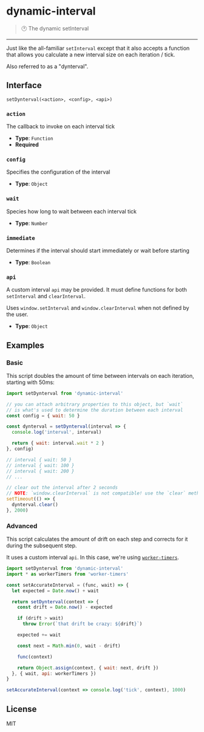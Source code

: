 # dynamic-interval

> :clock1: The dynamic setInterval

---

Just like the all-familiar `setInterval` except that it also accepts a function that allows you calculate a new interval size on each iteration / tick.

Also referred to as a "dynterval".

## Interface

```setDynterval(<action>, <config>, <api>)```

### `action`

The callback to invoke on each interval tick

- **Type**: `Function`
- **Required**

### `config`

Specifies the configuration of the interval

- **Type**: `Object`

### `wait`

Species how long to wait between each interval tick

- **Type**: `Number`

### `immediate`

Determines if the interval should start immediately or wait before starting

- **Type**: `Boolean`

### `api`

A custom interval `api` may be provided. It must define functions for both `setInterval` and `clearInterval`.

Uses `window.setInterval` and `window.clearInterval` when not defined by the user.

- **Type**: `Object`

## Examples

### Basic

This script doubles the amount of time between intervals on each iteration, starting with 50ms:

```js
import setDynterval from 'dynamic-interval'

// you can attach arbitrary properties to this object, but `wait`
// is what's used to determine the duration between each interval
const config = { wait: 50 }

const dynterval = setDynterval(interval => {
  console.log('interval', interval)

  return { wait: interval.wait * 2 }
}, config)

// interval { wait: 50 }
// interval { wait: 100 }
// interval { wait: 200 }
// ...

// clear out the interval after 2 seconds
// NOTE: `window.clearInterval` is not compatible! use the `clear` method instead
setTimeout(() => {
  dynterval.clear()
}, 2000)
```

### Advanced

This script calculates the amount of drift on each step and corrects for it during the subsequent step.

It uses a custom interval `api`. In this case, we're using [`worker-timers`](https://www.npmjs.com/package/worker-timers).

```js
import setDynterval from 'dynamic-interval'
import * as workerTimers from 'worker-timers'

const setAccurateInterval = (func, wait) => {
  let expected = Date.now() + wait

  return setDynterval(context => {
    const drift = Date.now() - expected

    if (drift > wait)
      throw Error(`that drift be crazy: ${drift}`)

    expected += wait

    const next = Math.min(0, wait - drift)

    func(context)

    return Object.assign(context, { wait: next, drift })
  }, { wait, api: workerTimers })
}

setAccurateInterval(context => console.log('tick', context), 1000)
```

## License

MIT
